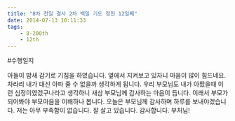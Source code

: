 ```yaml
---
title: "8차 천일 결사 2차 백일 기도 정진 12일째"
date: 2014-07-13 10:11:33
tags:
    - 8-200th
    - 12th
---
```


#수행일지

아들이 밤새 감기로 기침을 하였습니다. 옆에서 지켜보고 있자니 마음이 많이 힘드네요. 차라리 내가 대신 아파 줄 수 없을까 생각하게 됩니다. 우리 부모님도 내가 아팠을때 이런 심정이였겠구나라고 생각하니 새삼 부모님께 감사하는 마음이 듭니다. 이래서 부모가 되어봐야 부모마음을 이해하나 봅니다. 오늘은 부모님께 감사하며 하루를 보내야겠습니다. 저는 아무 부족함이 없습니다. 잘 살고 있습니다. 감사합니다. 부처님!
